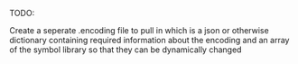 TODO:

Create a seperate .encoding file to pull in which is a json or otherwise dictionary containing required information about the encoding and an array of the symbol library so that they can be dynamically changed
